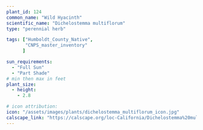 ```yaml
---
plant_id: 124
common_name: "Wild Hyacinth"
scientific_name: "Dichelostemma multiflorum"
type: "perennial herb"

tags: ["Humboldt_County_Native",
       "CNPS_master_inventory"
      ]

sun_requirements:
  - "Full Sun"
  - "Part Shade"
# min then max in feet
plant_size:
  - height: 
    - 2.8

# icon attribution: 
icon: "/assets/images/plants/dichelostemma_multiflorum_icon.jpg" 
calscape_link: "https://calscape.org/loc-California/Dichelostemma%20multiflorum(%20)"
---
```


